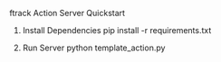 ftrack Action Server Quickstart

1. Install Dependencies
pip install -r requirements.txt

2. Run Server
python template_action.py